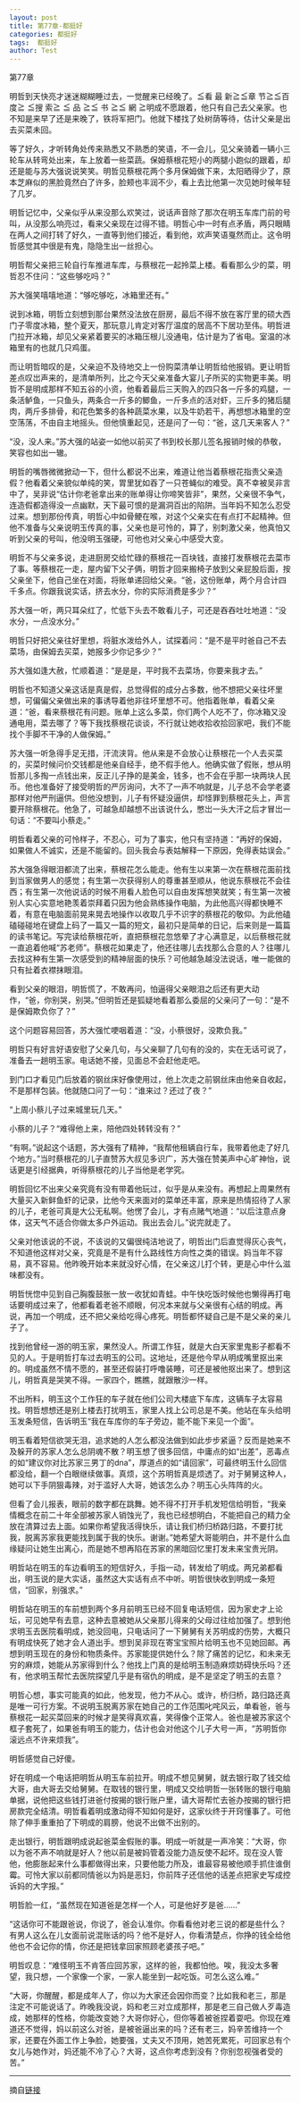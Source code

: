 ```yaml
---
layout: post
title: 第77章-都挺好
categories: 都挺好
tags:  都挺好
author: Test
---
```


第77章

明哲到天快亮才迷迷糊糊睡过去，一觉醒来已经晚了。≦看 最 新≧≦章 节≧≦百 度≧ ≦搜 索≧ ≦ 品 ≧≦ 书 ≧≦ 網 ≧明成不愿跟着，他只有自己去父亲家。也不知是来早了还是来晚了，铁将军把门。他就下楼找了处树荫等待，估计父亲是出去买菜未回。



等了好久，才听转角处传来熟悉又不熟悉的笑语，不一会儿，见父亲骑着一辆小三轮车从转弯处出来，车上放着一些菜蔬。保姆蔡根花短小的两腿小跑似的跟着，却还是能与苏大强说说笑笑。明哲见蔡根花两个多月保姆做下来，太阳晒得少了，原本芝麻似的黑脸竟然白了许多，脸颊也丰润不少，看上去比他第一次见她时候年轻了几岁。



明哲记忆中，父亲似乎从来没那么欢笑过，说话声音除了那次在明玉车库门前的号叫，从没那么响亮过，看来父亲现在过得不错。明哲心中一时有点矛盾，两只眼睛在两人之间打转了好久，一直等到他们接近，看到他，欢声笑语戛然而止。这令明哲感觉其中很是有鬼，隐隐生出一丝担心。



明哲帮父亲把三轮自行车推进车库，与蔡根花一起拎菜上楼。看看那么少的菜，明哲忍不住问：“这些够吃吗？”



苏大强笑嘻嘻地道：“够吃够吃，冰箱里还有。”



说到冰箱，明哲立刻想到那台果然没法放在厨房，最后不得不放在客厅里的硕大西门子零度冰箱，整个夏天，那玩意儿肯定对客厅温度的居高不下居功至伟。明哲进门拉开冰箱，却见父亲紧着要买的冰箱压根儿没通电，估计是为了省电。室温的冰箱里有的也就几只鸡蛋。



而让明哲暗叹的是，父亲迫不及待地交上一份购菜清单让明哲给他报销。更让明哲差点叹岀声来的，是清单所列，比之今天父亲准备大宴儿子所买的实物更丰美。明哲不是明成那样不知五谷的小资，他看着最后三天购入的四只各一斤多的鸡腿，一条活鲈鱼，一只鱼头，两条合一斤多的鲫鱼，一斤多点的活对虾，三斤多的猪后腿肉，两斤多排骨，和花色繁多的各种蔬菜水果，以及牛奶若干，再想想冰箱里的空空荡荡，不由自主地摇头。但他慎重起见，还是问了一句：“爸，这几天来客人？”



“没，没人来。”苏大强的站姿一如他以前买了书到校长那儿签名报销时候的恭敬，笑容也如出一辙。



明哲的嘴唇微微掀动一下，但什么都说不出来，难道让他当着蔡根花指责父亲造假？他看着父亲貌似单纯的笑，胃里犹如吞了一只苍蝇似的难受。真不幸被吴非言中了，吴非说“估计你老爸拿出来的账单得让你啼笑皆非”，果然，父亲很不争气，连造假都造得没一点幽默，天下最可恨的是漏洞百出的陷阱。当年妈不知怎么忍受过来。想到那份传真，明哲心中如骨鲠在喉，对这个父亲实在有点打不起精神。但他不准备与父亲说明玉传真的事，父亲也是可怜的，算了，别刺激父亲，他真怕又听到父亲的号叫，他没明玉强硬，可他也对父亲心中感受大变。



明哲不与父亲多说，走进厨房交给忙碌的蔡根花一百块钱，直接打发蔡根花去菜市了事。等蔡根花一走，屋内留下父子俩，明哲才回来搬椅子放到父亲屁股后面，按父亲坐下，他自己坐在对面，将账单递回给父亲。“爸，这份账单，两个月合计四千多点。你跟我说实话，挤去水分，你的实际消费是多少？”



苏大强一听，两只耳朵红了，忙低下头去不敢看儿子，可还是吞吞吐吐地道：“没水分，一点没水分。”



明哲只好把父亲往好里想，将脏水泼给外人，试探着问：“是不是平时爸自己不去菜场，由保姆去买菜，她报多少你记多少？”



苏大强如逢大赦，忙顺着道：“是是是，平时我不去菜场，你要来我才去。”



明哲也不知道父亲这话是真是假，总觉得假的成分占多数，他不想把父亲往坏里想，可偏偏父亲做出来的事诱导着他非往坏里想不可。他指着账单，看着父亲道：“爸，看来蔡根花有问题。账单上这么多菜，你们两个人吃不了，你冰箱又没通电用，菜去哪了？等下我找蔡根花谈谈，不行就让她收拾收拾回家吧，我们不能找个手脚不干净的人做保姆。”



苏大强一听急得手足无措，汗流浃背。他从来是不会放心让蔡根花一个人去买菜的，买菜时候问价交钱都是他亲自经手，绝不假手他人。他确实做了假账，想从明哲那儿多掏一点钱出来，反正儿子挣的是美金，钱多，也不会在乎那一块两块人民币。他也准备好了接受明哲的严厉询问，大不了一声不响就是，儿子总不会学老婆那样对他严刑逼供。但他没想到，儿子有怀疑没逼供，却怪罪到蔡根花头上，声言要开除蔡根花。他急了，可越急却越想不出该说什么，憋岀一头大汗之后才冒岀一句话：“不要叫小蔡走。”



明哲看着父亲的可怜样子，不忍心，可为了事实，他只有坚持道：“再好的保姆，如果做人不诚实，还是不能留的。回头我会与表姑解释一下原因，免得表姑误会。”



苏大强急得眼泪都流了出来，蔡根花怎么能走。他有生以来第一次在蔡根花面前找到当家做男人的感觉；有生第一次获得别人的尊重甚至顺从，他说东蔡根花不会往西；有生第一次他说话的时候不用看人脸色可以自由发挥想笑就笑；有生第一次被别人实心实意地艳羡着崇拜着只因为他会熟练操作电脑，为此他高兴得都快睡不着，有意在电脑面前晃来晃去地操作以收取几乎不识字的蔡根花的敬仰。为此他磕磕碰碰地在键盘上码了一篇又一篇的短文，最初只是简单的日记，后来则是一篇篇的读书笔记。写完读给蔡根花听，直把蔡根花忽悠晕了才心满意足，以后蔡根花就一直追着他喊“苏老师”。蔡根花如果走了，他还往哪儿去找那么合意的人？往哪儿去找这种有生第一次感受到的精神层面的快乐？可他越急越没法说话，唯一能做的只有扯着衣襟抹眼泪。



看到父亲的眼泪，明哲慌了，不敢再问，怕逼得父亲眼泪之后还有更大动作，“爸，你别哭，别哭。”但明哲还是狐疑地看着那么委屈的父亲问了一句：“是不是保姆欺负你了？”



这个问题容易回答，苏大强忙哽咽着道：“没，小蔡很好，没欺负我。”



明哲只有好言好语安慰了父亲几句，与父亲聊了几句有的没的，实在无话可说了，准备去一趟明玉家。电话她不接，见面总不会赶他走吧。



到门口才看见门后放着的钢丝床好像使用过，他上次走之前钢丝床由他亲自收起，不是那样包装。他就随口问了一句：“谁来过？还过了夜？”



“上周小蔡儿子过来城里玩几天。”



小蔡的儿子？“难得他上来，陪他四处转转没有？”



“有啊。”说起这个话题，苏大强有了精神，“我帮他租辆自行车，我带着他走了好几个地方。”当时蔡根花的儿子直赞苏大叔见多识广，苏大强在赞美声中心旷神怡，说话更是引经据典，听得蔡根花的儿子当他是老学究。



明哲回忆不出来父亲究竟有没有带着他玩过，似乎是从来没有。再想起上周果然有大量买入新鲜鱼虾的记录，比他今天来面对的菜单还丰富，原来是热情招待了人家的儿子，老爸可真是大公无私啊。他愣了会儿，才有点赌气地道：“以后注意点身体，这天气不适合你做太多户外运动。我出去会儿。”说完就走了。



父亲对他该说的不说，不该说的又偏很纯洁地说了，明哲出门后直觉得灰心丧气，不知道他这样对父亲，究竟是不是有什么路线性方向性之类的错误。妈当年不容易，真不容易。他昨晚开始本来就没好心情，在父亲这儿打个转，更是心中什么滋味都没有。



明哲恍惚中见到自己胸腹鼓胀一放一收犹如青蛙。中午快吃饭时候他也懒得再打电话要明成过来了，他都看着老爸不顺眼，何况本来就与父亲很有心结的明成。再说，再加一个明成，还不把父亲给吃得心疼死。明哲都怀疑自己是不是父亲的亲儿子了。



找到他曾经一游的明玉家，果然没人。所谓工作狂，就是大白天家里鬼影子都看不见的人。于是明哲打车过去明玉的公司。这地址，还是他今早从明成嘴里抠出来的。明成虽然不情不愿的，甚至还假装打呼噜装睡，可还是被他抠出来了。想到这儿，明哲真是哭笑不得。一家四个，瞧瞧，就跟散沙一样。



不出所料，明玉这个工作狂的车子就在他们公司大楼底下车库，这辆车子太容易找。明哲想想还是别上楼去打扰明玉，家里人找上公司总是不美。他站在车头给明玉发条短信，告诉明玉“我在车库你的车子旁边，能不能下来见一个面”。



明玉看着短信欲哭无泪，追求她的人怎么都没法做到如此步步紧逼？反而是她来不及躲开的苏家人怎么总阴魂不散？明玉想了很多回信，中庸点的如“出差”，恶毒点的如“建议你对比苏家三男丁的dna”，厚道点的如“请回家”，可最终明玉什么回信都没给，翻一个白眼继续做事。真烦，这个苏明哲真是烦透了。对于舅舅这种人，她可以下手阴狠毒辣，对于滥好人大哥，她该怎么办？明玉心头阵阵的火。



但看了会儿报表，眼前的数字都在跳舞。她不得不打开手机发短信给明哲，“我亲情概念在前二十年全部被苏家人销蚀光了，我也已经想明白，不能把自己的精力全放在清算过去上面。如果你希望我活得快乐，请让我们桥归桥路归路，不要打扰我，脱离苏家我更能找到属于我的快乐。谢谢。”她希望大哥能明白，并不是什么血缘疑问让她生出离心，而是她不想再陷在苏家的黑暗回忆里打发未来宝贵光阴。



明哲站在明玉的车边看明玉的短信好久，手指一动，转发给了明成。两兄弟都看出，明玉说的是大实话，虽然这大实话有点不中听。明哲很快收到明成一条短信，“回家，别强求。”



明哲站在明玉的车前想到两个多月前明玉已经不回复电话短信，因为家史才上论坛，可见她早有去意，这种去意被她从父亲那儿得来的父母过往给加强了。想到他求明玉去医院看明成，她没回电，只电话问了一下舅舅有关苏明成的伤势，大概只有明成快死了她才会人道出手。想到吴非现在寄宝宝照片给明玉也不见她回邮。再想到明玉现在的身份和物质条件。苏家能提供她什么？除了痛苦的记忆，和未来无穷的麻烦，她能从苏家得到什么？他找上门真的是给明玉制造麻烦妨碍快乐吗？还有，他求明玉帮忙去医院探望几乎是有宿仇的明成，是不是坚定了明玉的去意？



明哲心想，事实可能真的如此，他发现，他力不从心。或许，桥归桥，路归路还真是唯一可行方案。不说明玉脱离苏家在她自己的工作范围叱咤风云，单看爸，爸与蔡根花一起买菜回来的时候才是笑得真欢喜，笑得像个正常人。爸也是被苏家这个框子套死了，如果爸有明玉的能力，估计也会对他这个儿子大号一声，“苏明哲你滚远点不许来烦我”。



明哲感觉自己好傻。



好在明成一个电话把明哲从明玉车前拉开。明成不想见舅舅，就去银行取了钱交给大哥，由大哥去交给舅舅。在取钱的银行里，明成又交给明哲一张转账的银行电脑单据，说他把这些钱打进爸付按揭的银行账户里，请大哥帮忙去爸办按揭的银行把房款完全结清。明哲看着明成激动得不知如何是好，这家伙终于开窍懂事了。可他除了伸手重重拍了下明成的肩膀，他说不出做不出别的。



走出银行，明哲跟明成说起爸菜金假账的事。明成一听就是一声冷笑：“大哥，你以为爸不声不响就是好人？他以前是被妈管着没能力造反使不起坏。现在没人管他，他膨胀起来什么事都做得出来，只要他能力所及，谁最容易被他顺手抓住谁倒霉。可怜大家以前都同情爸以为妈是恶妇，你前阵子还信他的话差点把家史写成控诉妈的大字报。”



明哲脸一红，“虽然现在知道爸是怎样一个人，可是他好歹是爸……”



“这话你可不能跟爸说，你说了，爸会认准你。你看看他对老三说的都是些什么？有男人这么在儿女面前说混账话的吗？他不是好人，你看清楚点，你挣的钱全给他他也不会记你的情，你还是把钱拿回家照顾老婆孩子吧。”



明哲叹息：“难怪明玉不肯答应回苏家，这样的爸，我都怕他。唉，我没太多奢望，我只想，一个家像一个家，一家人能坐到一起吃饭。可怎么这么难。”



“大哥，你醒醒，都是成年人了，你以为大家还会因你而变？比如我和老三，那是注定不可能说话了。昨晚我没说，妈和老三对立成那样，那是老三自己做人歹毒造成，她那样的性格，你能改变她？大哥你好心，但你等着被爸捏着耍吧。你现在难道还不觉得，妈以前这么对爸，是被爸逼出来的吗？还有老三，妈辛苦维持一个家，还要在外面工作上争脸，她要强，丈夫又不顶用，她苦死累死，可回家总有个女儿与她作对，妈还能不冷了心？大哥，这点你考虑到没有？你别忽视强者受的苦。”







*****

摘自[链接](https://m.vodtw.com/wapbook-53717-32938851/)
